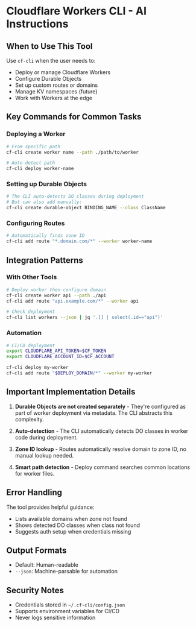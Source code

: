 # Cloudflare Workers CLI - AI Instructions

## When to Use This Tool

Use `cf-cli` when the user needs to:
- Deploy or manage Cloudflare Workers
- Configure Durable Objects
- Set up custom routes or domains
- Manage KV namespaces (future)
- Work with Workers at the edge

## Key Commands for Common Tasks

### Deploying a Worker
```bash
# From specific path
cf-cli create worker name --path ./path/to/worker

# Auto-detect path
cf-cli deploy worker-name
```

### Setting up Durable Objects
```bash
# The CLI auto-detects DO classes during deployment
# But can also add manually:
cf-cli create durable-object BINDING_NAME --class ClassName
```

### Configuring Routes
```bash
# Automatically finds zone ID
cf-cli add route "*.domain.com/*" --worker worker-name
```

## Integration Patterns

### With Other Tools
```bash
# Deploy worker then configure domain
cf-cli create worker api --path ./api
cf-cli add route "api.example.com/*" --worker api

# Check deployment
cf-cli list workers --json | jq '.[] | select(.id=="api")'
```

### Automation
```bash
# CI/CD deployment
export CLOUDFLARE_API_TOKEN=$CF_TOKEN
export CLOUDFLARE_ACCOUNT_ID=$CF_ACCOUNT

cf-cli deploy my-worker
cf-cli add route "$DEPLOY_DOMAIN/*" --worker my-worker
```

## Important Implementation Details

1. **Durable Objects are not created separately** - They're configured as part of worker deployment via metadata. The CLI abstracts this complexity.

2. **Auto-detection** - The CLI automatically detects DO classes in worker code during deployment.

3. **Zone ID lookup** - Routes automatically resolve domain to zone ID, no manual lookup needed.

4. **Smart path detection** - Deploy command searches common locations for worker files.

## Error Handling

The tool provides helpful guidance:
- Lists available domains when zone not found
- Shows detected DO classes when class not found
- Suggests auth setup when credentials missing

## Output Formats

- Default: Human-readable
- `--json`: Machine-parsable for automation

## Security Notes

- Credentials stored in `~/.cf-cli/config.json`
- Supports environment variables for CI/CD
- Never logs sensitive information